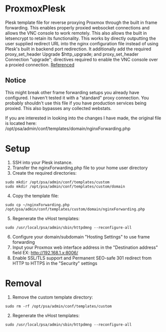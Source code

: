# ProxmoxPlesk
Plesk template file for reverse proxying Proxmox through the built in frame forwarding. This enables properly proxied websocket connections and allows the VNC console to work remotely. This also allows the built in letsencrypt to retain its functionality. This works by directly outputting the user supplied redirect URL into the nginx configuration file instead of using Plesk's built in backend port redirection. It additionally add the required proxy_set_header Upgrade $http_upgrade; and proxy_set_header Connection "upgrade"; directives required to enable the VNC console over a proxied connection. [Referenced](https://pve.proxmox.com/wiki/Web_Interface_Via_Nginx_Proxy)

## Notice
This might break other frame forwarding setups you already have configured. I haven't tested it with a "standard" proxy connection. You probably shouldn't use this file if you have production services being proxied. This also bypasses any collected webstats.

If you are interested in looking into the changes I have made, the original file is located here:
/opt/psa/admin/conf/templates/domain/nginxForwarding.php

# Setup
1) SSH into your Plesk instance.
2) Transfer the nginxForwarding.php file to your home user directory
3) Create the required directories:
```
sudo mkdir /opt/psa/admin/conf/templates/custom
sudo mkdir /opt/psa/admin/conf/templates/custom/domain
```
4) Copy the template file:
```
sudo cp ~/nginxForwarding.php /opt/psa/admin/conf/templates/custom/domain/nginxForwarding.php
```
5) Regenerate the vHost templates:
```
sudo /usr/local/psa/admin/sbin/httpdmng --reconfigure-all
```
6) Configure your domain/subdomain "Hosting Settings" to use frame forwarding
7) Input your Proxmox web interface address in the "Destination address" field EX: http://192.168.1.x:8006/
8) Enable SSL/TLS support and Permanent SEO-safe 301 redirect from HTTP to HTTPS in the "Security" settings

# Removal
1) Remove the custom template directory:
```
sudo rm -rf /opt/psa/admin/conf/templates/custom
```
2) Regenerate the vHost templates:
```
sudo /usr/local/psa/admin/sbin/httpdmng --reconfigure-all
```
